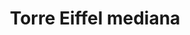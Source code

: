 ---
title: Torre Eiffel mediana
date: 
draft: false

# descripcion
description : Torre Eiffel mediana

materials: Plata 925

color: Plateado

dimensions: 1cm x 2cm

code: 02-14-0182

type: "Dijes"

categories: []

price: $3.640,00

price_eftvo: $3.090,00

# Images
# first image will be shown in the product page
images:
  # - image: "images/path_to_image"
  # La ubicacion de las imagenes es imagenes/Dijes/Dijes.Plata/02-14-0182-torre-eiffel-mediana
  - image: "./images/dijes/plata/02-14-0182-torre-eiffel-mediana.JPG"
---